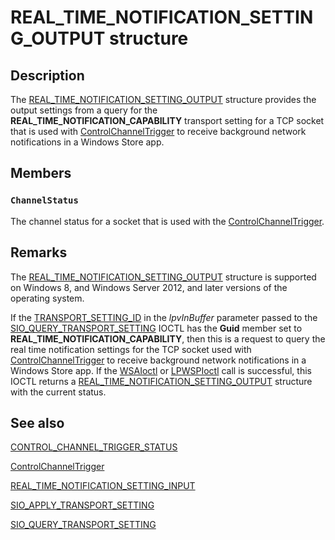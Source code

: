 # REAL_TIME_NOTIFICATION_SETTING_OUTPUT structure

## Description

The [REAL_TIME_NOTIFICATION_SETTING_OUTPUT](https://learn.microsoft.com/windows/win32/api/mstcpip/ns-mstcpip-real_time_notification_setting_output) structure provides the output settings from a query for the **REAL_TIME_NOTIFICATION_CAPABILITY** transport setting for a TCP socket that is used with [ControlChannelTrigger](https://learn.microsoft.com/uwp/api/windows.networking.sockets.controlchanneltrigger) to receive background network notifications in a Windows Store app.

## Members

### `ChannelStatus`

The channel status for a socket that is used with the [ControlChannelTrigger](https://learn.microsoft.com/uwp/api/windows.networking.sockets.controlchanneltrigger).

## Remarks

The [REAL_TIME_NOTIFICATION_SETTING_OUTPUT](https://learn.microsoft.com/windows/win32/api/mstcpip/ns-mstcpip-real_time_notification_setting_output) structure is supported on Windows 8, and Windows Server 2012, and later versions of the operating system.

 If the [TRANSPORT_SETTING_ID](https://learn.microsoft.com/windows/desktop/api/mstcpip/ns-mstcpip-transport_setting_id) in the *lpvInBuffer* parameter passed to the [SIO_QUERY_TRANSPORT_SETTING](https://learn.microsoft.com/windows/win32/winsock/sio-query-transport-setting)
IOCTL has the **Guid** member set to **REAL_TIME_NOTIFICATION_CAPABILITY**, then this is a request to query the real time notification settings for the TCP socket used with [ControlChannelTrigger](https://learn.microsoft.com/windows/win32/api/mstcpip/ns-mstcpip-real_time_notification_setting_output) to receive background network notifications in a Windows Store app. If the [WSAIoctl](https://learn.microsoft.com/windows/desktop/api/winsock2/nf-winsock2-wsaioctl) or [LPWSPIoctl](https://learn.microsoft.com/previous-versions/windows/hardware/network/ff566296(v=vs.85)) call is successful, this IOCTL returns a [REAL_TIME_NOTIFICATION_SETTING_OUTPUT](https://learn.microsoft.com/windows/desktop/api/mstcpip/ns-mstcpip-real_time_notification_setting_input) structure with the current status.

## See also

[CONTROL_CHANNEL_TRIGGER_STATUS](https://learn.microsoft.com/windows/desktop/api/mswsock/ne-mswsock-rio_notification_completion_type)

[ControlChannelTrigger](https://learn.microsoft.com/uwp/api/windows.networking.sockets.controlchanneltrigger)

[REAL_TIME_NOTIFICATION_SETTING_INPUT](https://learn.microsoft.com/windows/win32/api/mstcpip/ns-mstcpip-real_time_notification_setting_input)

[SIO_APPLY_TRANSPORT_SETTING](https://learn.microsoft.com/windows/win32/winsock/sio-apply-transport-setting)

[SIO_QUERY_TRANSPORT_SETTING](https://learn.microsoft.com/windows/win32/winsock/sio-query-transport-setting)